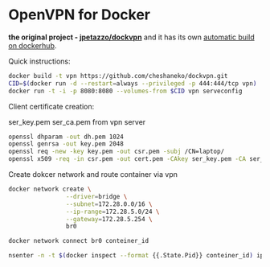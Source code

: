 # OpenVPN for Docker

**the original project - [jpetazzo/dockvpn](https://github.com/jpetazzo/dockvpn)** and it has its own [automatic build on dockerhub](https://hub.docker.com/r/jpetazzo/dockvpn/). 

 
Quick instructions:

```bash
docker build -t vpn https://github.com/cheshaneko/dockvpn.git
CID=$(docker run -d --restart=always --privileged -p 444:444/tcp vpn)
docker run -t -i -p 8080:8080 --volumes-from $CID vpn serveconfig
```

Client certificate creation:

ser_key.pem  ser_ca.pem from vpn server

```bash
openssl dhparam -out dh.pem 1024
openssl genrsa -out key.pem 2048
openssl req -new -key key.pem -out csr.pem -subj /CN=laptop/
openssl x509 -req -in csr.pem -out cert.pem -CAkey ser_key.pem -CA ser_ca.pem -CAcreateserial -days 24855
```

Create dokcer network and route container via vpn

```bash
docker network create \
                --driver=bridge \
                --subnet=172.28.0.0/16 \
                --ip-range=172.28.5.0/24 \
                --gateway=172.28.5.254 \
                br0

docker network connect br0 conteiner_id

nsenter -n -t $(docker inspect --format {{.State.Pid}} conteiner_id) ip route add 10.8.0.0/24 via 172.28.5.0 dev eth1
```

